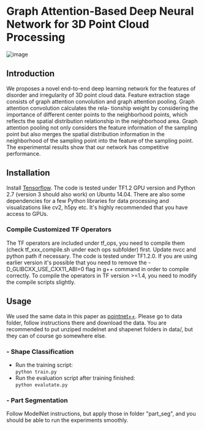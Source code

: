 # Graph Attention-Based Deep Neural Network for 3D Point Cloud Processing
![image](https://github.com/Userac123/cc/blob/master/doc/overview_network.jpg)  
## Introduction
We proposes a novel end-to-end deep learning network for the features of disorder and irregularity of 3D point cloud data. Feature extraction stage consists of graph attention convolution and graph attention pooling. Graph attention convolution calculates the rela-
tionship weight by considering the importance of different center points to the neighborhood points, which reflects the spatial distribution relationship in the neighborhood area. Graph attention pooling not only considers the feature information of the sampling point but also merges the spatial distribution information in the neighborhood of the sampling point into the feature of the sampling point. The experimental results show that our network has competitive performance.
## Installation
Install [Tensorflow](https://www.tensorflow.org/install/). The code is tested under TF1.2 GPU version and Python 2.7 (version 3 should also work) on Ubuntu 14.04. There are also some dependencies for a few Python libraries for data processing and visualizations like cv2, h5py etc. It's highly recommended that you have access to GPUs.

### Compile Customized TF Operators
The TF operators are included under tf_ops, you need to compile them (check tf_xxx_compile.sh under each ops subfolder) first. Update nvcc and python path if necessary. The code is tested under TF1.2.0. If you are using earlier version it's possible that you need to remove the -D_GLIBCXX_USE_CXX11_ABI=0 flag in g++ command in order to compile correctly. To compile the operators in TF version >=1.4, you need to modify the compile scripts slightly.

## Usage
We used the same data in this paper as [pointnet++](https://github.com/charlesq34/pointnet2). Please go to data folder, follow instructions there and download the data. You are recommended to put unziped modelnet and shapenet folders in data/, but they can of course go somewhere else.
### - Shape Classification
* Run the training script:  
``` python train.py ```
* Run the evaluation script after training finished:  
``` python evalutate.py ```
### - Part Segmentation
Follow ModelNet instructions, but apply those in folder "part_seg", and you should be able to run the experiments smoothly.
